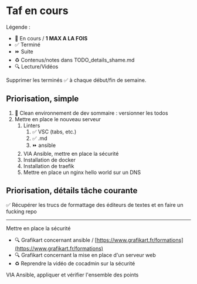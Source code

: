 # Taf en cours

Légende :

- 🚀  En cours / **1 MAX A LA FOIS**
- ✅  Terminé
- ⏩ Suite
- ♻️  Contenus/notes dans TODO_details_shame.md
- 🔍  Lecture/Vidéos

Supprimer les terminés ✅ à chaque début/fin de semaine.

## Priorisation, simple

1. 🚀 Clean environnement de dev sommaire : versionner les todos
2. Mettre en place le nouveau serveur
   1. Linters
      1. ✅ VSC (tabs, etc.)
      2. ✅ .md
      3. ⏩ ansible
   2. VIA Ansible, mettre en place la sécurité
   3. Installation de docker
   4. Installation de traefik
   5. Mettre en place un nginx hello world sur un DNS

## Priorisation, détails tâche courante

✅ Récupérer les trucs de formattage des éditeurs de textes et en faire un fucking repo

---

Mettre en place la sécurité

- 🔍 Grafikart concernant ansible / [https://www.grafikart.fr/formations](https://www.grafikart.fr/formations)
- 🔍 Grafikart concernant la mise en place d'un serveur web
- ♻️ Reprendre la vidéo de cocadmin sur la sécurité

VIA Ansible, appliquer et vérifier l'ensemble des points
